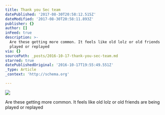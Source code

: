 ```yaml
---
title: Thank you Sec team
datePublished: '2017-08-30T20:58:12.515Z'
dateModified: '2017-08-30T20:58:11.893Z'
publisher: {}
author: []
inFeed: true
description: >-
  Are these getting more common. It feels like old lolz or old friends are being
  played or replayed
via: {}
sourcePath: _posts/2016-10-17-thank-you-sec-team.md
starred: true
datePublishedOriginal: '2016-10-17T19:55:49.551Z'
_type: Article
_context: 'http://schema.org'

---
```

![](https://the-grid-user-content.s3-us-west-2.amazonaws.com/3133bd16-7de9-4f2c-aff7-f847c68809cf.jpg)

Are these getting more common. It feels like old lolz or old friends are being played or replayed